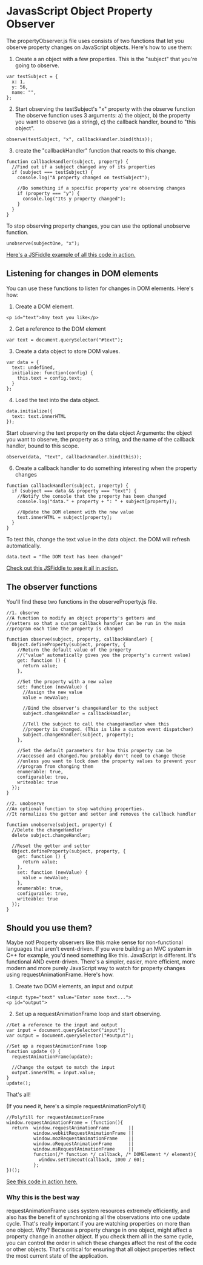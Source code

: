 JavasScript Object Property Observer
===================================

The propertyObserver.js file uses consists of two functions that let you observe property changes on JavaScript objects. Here's how to use them:

1. Create a an object with a few properties. This is the "subject" that you're going to observe.

```
var testSubject = {
  x: 1,
  y: 56,
  name: "",
};
```

2. Start observing the testSubject's "x" property with the observe function
The observe function uses 3 arguments:
a) the object, 
b) the property you want to observe (as a string),
c) the callback handler, bound to "this object".

```
observe(testSubject, "x", callbackHandler.bind(this));
```

3. create the "callbackHandler" function that reacts to this change.

```
function callbackHandler(subject, property) {
  //Find out if a subject changed any of its properties
  if (subject === testSubject) {
    console.log("A property changed on testSubject");

    //Do something if a specific property you're observing changes
    if (property === "y") {
      console.log("Its y property changed");
    }
  }
}
```

To stop observing property changes, you can use the optional unobserve function.

```
unobserve(subjectOne, "x");
```

[Here's a JSFiddle example of all this code in action.](http://jsfiddle.net/d131/mPPU3/)

Listening for changes in DOM elements
-------------------------------------

You can use these functions to listen for changes in DOM elements. Here's how:

1. Create a DOM element.

```
<p id="text">Any text you like</p>
```

2. Get a reference to the DOM element

```
var text = document.querySelector("#text");
```

3. Create a data object to store DOM values.

```
var data = {
  text: undefined,
  initialize: function(config) {
    this.text = config.text;
  }
};
```

4. Load the text into the data object.

```
data.initialize({
  text: text.innerHTML
});
```

Start observing the text property on the data object Arguments: the object you want to observe, the property as a string, and the name of the callback handler, bound to this scope.

```
observe(data, "text", callbackHandler.bind(this));
```

6. Create a callback handler to do something interesting when the property changes

```
function callbackHandler(subject, property) {
  if (subject === data && property === "text") {
    //Notify the console that the property has been changed
    console.log("data." + property + ": " + subject[property]);

    //Update the DOM element with the new value
    text.innerHTML = subject[property];
  }
}
```

To test this, change the text value in the data object. the DOM will refresh automatically.

```
data.text = "The DOM text has been changed"
```

[Check out this JSFiddle to see it all in action.](http://jsfiddle.net/d131/SXQXg/)

The observer functions
----------------------

You'll find these two functions in the observeProperty.js file.

```
//1. observe
//A function to modify an object property's getters and 
//setters so that a custom callback handler can be run in the main
//program each time the property is changed

function observe(subject, property, callbackHandler) {
  Object.defineProperty(subject, property, {
    //Return the default value of the property
    //("value" automatically gives you the property's current value)
    get: function () {
      return value;
    },

    //Set the property with a new value
    set: function (newValue) {
      //Assign the new value
      value = newValue;

      //Bind the observer's changeHandler to the subject
      subject.changeHandler = callbackHandler;

      //Tell the subject to call the changeHandler when this
      //property is changed. (This is like a custom event dispatcher)
      subject.changeHandler(subject, property);
    },

    //Set the default parameters for how this property can be 
    //accessed and changed.You probably don't need to change these
    //unless you want to lock down the property values to prevent your 
    //program from changing them
    enumerable: true,
    configurable: true,
    writeable: true
  });
}

//2. unobserve
//An optional function to stop watching properties.
//It normalizes the getter and setter and removes the callback handler

function unobserve(subject, property) {
  //Delete the changeHandler
  delete subject.changeHandler;

  //Reset the getter and setter
  Object.defineProperty(subject, property, {
    get: function () {
      return value;
    },
    set: function (newValue) {
      value = newValue;
    },
    enumerable: true,
    configurable: true,
    writeable: true
  });
}
```
Should you use them?
------------------
Maybe not! Property observers like this make sense for non-functional languages that aren't event-driven. If you were building an MVC system in C++ for example, you'd need something like this. JavaScript is different. It's functional AND event-driven. There's a simpler, easier, more efficient, more modern and more purely JavaScript way to watch for property changes using requestAnimationFrame. Here's how.

1. Create two DOM elements, an input and output

```
<input type="text" value="Enter some text...">
<p id="output">
```

2. Set up a requestAnimationFrame loop and start observing.

```
//Get a reference to the input and output
var input = document.querySelector("input");
var output = document.querySelector("#output");

//Set up a requestAnimationFrame loop
function update () {
  requestAnimationFrame(update);
  
  //Change the output to match the input
  output.innerHTML = input.value;
}
update();
```

That's all!

(If you need it, here's a simple requestAnimationPolyfill)

```
//Polyfill for requestAnimationFrame
window.requestAnimationFrame = (function(){
  return  window.requestAnimationFrame       ||
          window.webkitRequestAnimationFrame ||
          window.mozRequestAnimationFrame    ||
          window.oRequestAnimationFrame      ||
          window.msRequestAnimationFrame     ||
          function(/* function */ callback, /* DOMElement */ element){
            window.setTimeout(callback, 1000 / 60);
          };
})();
```
[See this code in action here.](http://jsfiddle.net/d131/FXXDb/1/)

### Why this is the best way

requestAnimationFrame uses system resources extremely efficiently, and also has the benefit of synchronizing all the observations into one update cycle. That's really important if you are watching properties on more than one object. Why? Because a property change in one object, might affect a property change in another object. If you check them all in the same cycle, you can control the order in which these changes affect the rest of the code or other objects. That's critical for ensuring that all object properties reflect the most current state of the application.